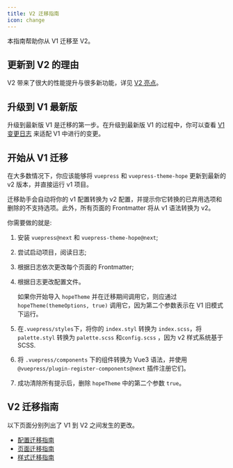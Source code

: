 ```yaml
---
title: V2 迁移指南
icon: change
---
```


本指南帮助你从 V1 迁移至 V2。

<!-- more -->

## 更新到 V2 的理由

V2 带来了很大的性能提升与很多新功能，详见 [V2 亮点](./highlight.md)。

## 升级到 V1 最新版

升级到最新版 V1 是迁移的第一步。在升级到最新版 V1 的过程中，你可以查看 [V1 变更日志](https://vuepress-theme-hope.github.io/v1/zh/changelog.html) 来适配 V1 中进行的变更。

## 开始从 V1 迁移

在大多数情况下，你应该能够将 `vuepress` 和 `vuepress-theme-hope` 更新到最新的 v2 版本，并直接运行 v1 项目。

迁移助手会自动将你的 v1 配置转换为 v2 配置，并提示你它转换的已弃用选项和删除的不支持选项。此外，所有页面的 Frontmatter 将从 v1 语法转换为 v2。

你需要做的就是:

1. 安装 `vuepress@next` 和 `vuepress-theme-hope@next`;

1. 尝试启动项目，阅读日志;

1. 根据日志依次更改每个页面的 Frontmatter;

1. 根据日志更改配置文件。

   如果你开始导入 `hopeTheme` 并在迁移期间调用它，则应通过 `hopeTheme(themeOptions, true)` 调用它，因为第二个参数表示在 V1 旧模式下运行。

1. 在`.vuepress/styles`下，将你的 `index.styl` 转换为 `index.scss`，将 `palette.styl` 转换为 `palette.scss` 和`config.scss` ，因为 v2 样式系统基于 SCSS.

1. 将 `.vuepress/components` 下的组件转换为 Vue3 语法，并使用 `@vuepress/plugin-register-components@next` 插件注册它们。

1. 成功清除所有提示后，删除 `hopeTheme` 中的第二个参数 `true`。

## V2 迁移指南

以下页面分别列出了 V1 到 V2 之间发生的更改。

- [配置迁移指南](config.md)
- [页面迁移指南](page.md)
- [样式迁移指南](style.md)
